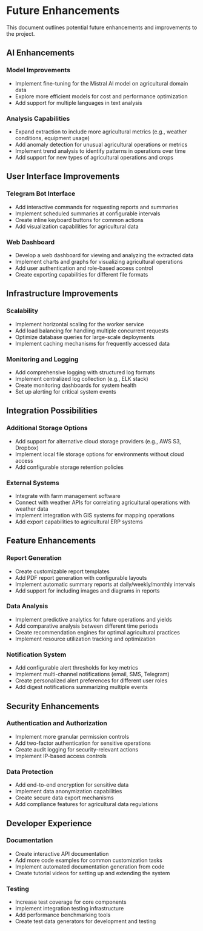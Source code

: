 # Future Enhancements

This document outlines potential future enhancements and improvements to the project.

## AI Enhancements

### Model Improvements
- Implement fine-tuning for the Mistral AI model on agricultural domain data
- Explore more efficient models for cost and performance optimization
- Add support for multiple languages in text analysis

### Analysis Capabilities
- Expand extraction to include more agricultural metrics (e.g., weather conditions, equipment usage)
- Add anomaly detection for unusual agricultural operations or metrics
- Implement trend analysis to identify patterns in operations over time
- Add support for new types of agricultural operations and crops

## User Interface Improvements

### Telegram Bot Interface
- Add interactive commands for requesting reports and summaries
- Implement scheduled summaries at configurable intervals
- Create inline keyboard buttons for common actions
- Add visualization capabilities for agricultural data

### Web Dashboard
- Develop a web dashboard for viewing and analyzing the extracted data
- Implement charts and graphs for visualizing agricultural operations
- Add user authentication and role-based access control
- Create exporting capabilities for different file formats

## Infrastructure Improvements

### Scalability
- Implement horizontal scaling for the worker service
- Add load balancing for handling multiple concurrent requests
- Optimize database queries for large-scale deployments
- Implement caching mechanisms for frequently accessed data

### Monitoring and Logging
- Add comprehensive logging with structured log formats
- Implement centralized log collection (e.g., ELK stack)
- Create monitoring dashboards for system health
- Set up alerting for critical system events

## Integration Possibilities

### Additional Storage Options
- Add support for alternative cloud storage providers (e.g., AWS S3, Dropbox)
- Implement local file storage options for environments without cloud access
- Add configurable storage retention policies

### External Systems
- Integrate with farm management software
- Connect with weather APIs for correlating agricultural operations with weather data
- Implement integration with GIS systems for mapping operations
- Add export capabilities to agricultural ERP systems

## Feature Enhancements

### Report Generation
- Create customizable report templates
- Add PDF report generation with configurable layouts
- Implement automatic summary reports at daily/weekly/monthly intervals
- Add support for including images and diagrams in reports

### Data Analysis
- Implement predictive analytics for future operations and yields
- Add comparative analysis between different time periods
- Create recommendation engines for optimal agricultural practices
- Implement resource utilization tracking and optimization

### Notification System
- Add configurable alert thresholds for key metrics
- Implement multi-channel notifications (email, SMS, Telegram)
- Create personalized alert preferences for different user roles
- Add digest notifications summarizing multiple events

## Security Enhancements

### Authentication and Authorization
- Implement more granular permission controls
- Add two-factor authentication for sensitive operations
- Create audit logging for security-relevant actions
- Implement IP-based access controls

### Data Protection
- Add end-to-end encryption for sensitive data
- Implement data anonymization capabilities
- Create secure data export mechanisms
- Add compliance features for agricultural data regulations

## Developer Experience

### Documentation
- Create interactive API documentation
- Add more code examples for common customization tasks
- Implement automated documentation generation from code
- Create tutorial videos for setting up and extending the system

### Testing
- Increase test coverage for core components
- Implement integration testing infrastructure
- Add performance benchmarking tools
- Create test data generators for development and testing 